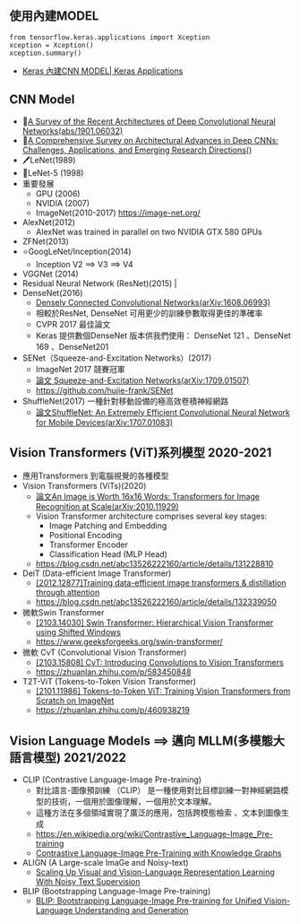 ## 使用內建MODEL
```
from tensorflow.keras.applications import Xception
xception = Xception()
xception.summary()
```
- [Keras 內建CNN MODEL| Keras Applications](https://keras.io/api/applications/)
## CNN Model
- 📝[A Survey of the Recent Architectures of Deep Convolutional Neural Networks(abs/1901.06032)](https://arxiv.org/abs/1901.06032)
- 📝[A Comprehensive Survey on Architectural Advances in Deep CNNs: Challenges, Applications, and Emerging Research Directions()](https://arxiv.org/abs/2503.16546)
- 🖊️LeNet(1989)
- 📅LeNet-5 (1998)
- 重要發展
  - GPU (2006)
  - NVIDIA (2007)
  - ImageNet(2010-2017) https://image-net.org/
- AlexNet(2012)
  - AlexNet was trained in parallel on two NVIDIA GTX 580 GPUs 
- ZFNet(2013)
- ⭐GoogLeNet/Inception(2014)
  -  Inception V2 ==> V3 ==> V4 
- VGGNet (2014)
- Residual Neural Network (ResNet)(2015) |
- DenseNet(2016)
  - [Densely Connected Convolutional Networks(arXiv:1608.06993)](https://arxiv.org/abs/1608.06993)
  - 相較於ResNet, DenseNet 可用更少的訓練參數取得更佳的準確率
  - CVPR 2017 最佳論文
  - Keras 提供數個DenseNet 版本供我們使用： DenseNet 121 、DenseNet 169 、DenseNet201
- SENet（Squeeze-and-Excitation Networks）(2017)
  - ImageNet 2017 競賽冠軍
  - [論文 Squeeze-and-Excitation Networks(arXiv:1709.01507)](https://arxiv.org/abs/1709.01507)
  - https://github.com/hujie-frank/SENet
- ShuffleNet(2017) 一種針對移動設備的極高效卷積神經網路
  - [論文ShuffleNet: An Extremely Efficient Convolutional Neural Network for Mobile Devices(arXiv:1707.01083)](https://arxiv.org/abs/1707.01083) 

## Vision Transformers (ViT)系列模型 2020-2021
- 應用Transformers 到電腦視覺的各種模型
- Vision Transformers (ViTs)(2020)
  - [論文An Image is Worth 16x16 Words: Transformers for Image Recognition at Scale(arXiv:2010.11929)](https://arxiv.org/abs/2010.11929)
  - Vision Transformer architecture comprises several key stages:
    - Image Patching and Embedding
    - Positional Encoding
    - Transformer Encoder
    - Classification Head (MLP Head) 
  - https://blog.csdn.net/abc13526222160/article/details/131228810
- DeiT (Data-efficient Image Transformer)
  - [[2012.12877]Training data-efficient image transformers & distillation through attention](https://arxiv.org/abs/2012.12877)
  - https://blog.csdn.net/abc13526222160/article/details/132339050
- 微軟Swin Transformer
  - [[2103.14030] Swin Transformer: Hierarchical Vision Transformer using Shifted Windows ](https://arxiv.org/abs/2103.14030)
  - https://www.geeksforgeeks.org/swin-transformer/
- 微軟 CvT (Convolutional Vision Transformer)
  - [[2103.15808] CvT: Introducing Convolutions to Vision Transformers ](https://arxiv.org/abs/2103.15808)
  - https://zhuanlan.zhihu.com/p/583450848
- T2T-ViT (Tokens-to-Token Vision Transformer)
  - [[2101.11986] Tokens-to-Token ViT: Training Vision Transformers from Scratch on ImageNet](https://arxiv.org/abs/2101.11986)
  - https://zhuanlan.zhihu.com/p/460938219  

## Vision Language Models ==> 邁向 MLLM(多模態大語言模型) 2021/2022
- CLIP (Contrastive Language-Image Pre-training)
  - 對比語言-圖像預訓練 （CLIP） 是一種使用對比目標訓練一對神經網路模型的技術，一個用於圖像理解，一個用於文本理解。
  - 這種方法在多個領域實現了廣泛的應用，包括跨模態檢索 、文本到圖像生成
  - https://en.wikipedia.org/wiki/Contrastive_Language-Image_Pre-training
  - [Contrastive Language-Image Pre-Training with Knowledge Graphs](https://arxiv.org/abs/2210.08901) 
- ALIGN (A Large-scale ImaGe and Noisy-text)
  - [Scaling Up Visual and Vision-Language Representation Learning With Noisy Text Supervision](https://arxiv.org/abs/2102.05918) 
- BLIP (Bootstrapping Language-Image Pre-training)
  - [BLIP: Bootstrapping Language-Image Pre-training for Unified Vision-Language Understanding and Generation](https://arxiv.org/abs/2201.12086) 
